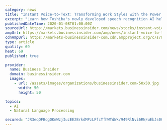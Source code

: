 ```yaml
---
category: news
title: "Instant Voice-to-Text: Transforming Work Styles with the Power of AI"
excerpt: "Learn how Toshiba's newly developed speech recognition AI helps convert speech to text with high accuracy and contribute to increased productivity in the workplace and beyond. To view the Multimedia News Release, please click: https://www.prnasia.com/mnr/toshiba_202001.shtml The technology behind the accuracy in speech recognition In 2015 ..."
publishedDateTime: 2020-01-08T01:00:00Z
sourceUrl: https://markets.businessinsider.com/news/stocks/instant-voice-to-text-transforming-work-styles-with-the-power-of-ai-1028801325
ampUrl: https://markets.businessinsider.com/amp/news/instant-voice-to-text-transforming-work-styles-with-the-power-of-ai-1028801325
cdnAmpUrl: https://markets-businessinsider-com.cdn.ampproject.org/c/s/markets.businessinsider.com/amp/news/instant-voice-to-text-transforming-work-styles-with-the-power-of-ai-1028801325
type: article
quality: 69
heat: 69
published: true

provider:
  name: Business Insider
  domain: businessinsider.com
  images:
    - url: /assets/images/organizations/businessinsider.com-50x50.jpg
      width: 50
      height: 50

topics:
  - AI
  - Natural Language Processing

secured: "JR3eqOFBqgOKmWzjIuzEE2BrkdMPzLFfcTfhWTdWk/949RlNvi6RN/uEbJs0CF/7SvVGFe6yMKTiVcjawirck3UDyhaHk7M3EGDkF6g/Vm3z/lEeZwbNis9rSRi8eopndnu1w1Cmpy6Hkw8E1QoUBo/5V79Cy01W032waxZ3Df52bLN3Nz2biBbnYKtpmBts7M+rmibTyHC8vf5JQkO2LLFLdngxVH6Ftf6G1m9h+F0PQ2xtjAUpr/WT4/I8DtCoBpaf4SEFfswSWXbQYZUKuA==;gf7U1NMsxpTVl/0MB0Xxjg=="
---
```


